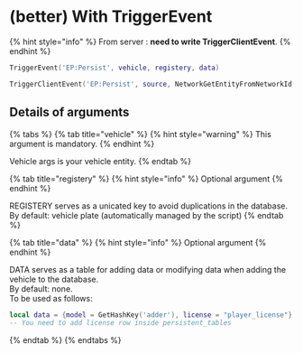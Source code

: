 # (better) With TriggerEvent

{% hint style="info" %}
From server : **need to write TriggerClientEvent**.
{% endhint %}

```lua
TriggerEvent('EP:Persist', vehicle, registery, data)

TriggerClientEvent('EP:Persist', source, NetworkGetEntityFromNetworkId(vehicle), registery, data)
```

## Details of arguments

{% tabs %}
{% tab title="vehicle" %}
{% hint style="warning" %}
This argument is mandatory.
{% endhint %}

Vehicle args is your vehicle entity.
{% endtab %}

{% tab title="registery" %}
{% hint style="info" %}
Optional argument
{% endhint %}

REGISTERY serves as a unicated key to avoid duplications in the database. By default: vehicle plate (automatically managed by the script)
{% endtab %}

{% tab title="data" %}
{% hint style="info" %}
Optional argument
{% endhint %}

DATA serves as a table for adding data or modifying data when adding the vehicle to the database.\
By default: none.\
To be used as follows:

```lua
local data = {model = GetHashKey('adder'), license = "player_license"}
-- You need to add license row inside persistent_tables
```
{% endtab %}
{% endtabs %}



